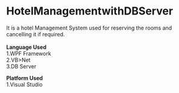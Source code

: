 # HotelManagementwithDBServer
It is a hotel Management System used for reserving the rooms and cancelling it if required.
</br></br>
**Language Used**</br>
1.WPF Framework</br>
2.VB>Net</br>
3.DB Server</br>

**Platform Used**</br>
1.Visual Studio
